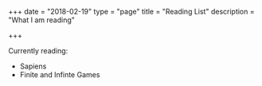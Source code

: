 
+++
date = "2018-02-19"
type = "page"
title = "Reading List"
description = "What I am reading"

+++

Currently reading: 
<!--more-->

- Sapiens
- Finite and Infinte Games
